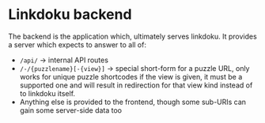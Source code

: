 # Linkdoku backend

The backend is the application which, ultimately serves linkdoku.
It provides a server which expects to answer to all of:

- `/api/` -> internal API routes
- `/-/{puzzlename}[-{view}]` -> special short-form for a puzzle URL, only works for unique puzzle shortcodes
  if the view is given, it must be a supported one and will result in redirection for that view kind
  instead of to linkdoku itself.
- Anything else is provided to the frontend, though some sub-URIs can gain some
  server-side data too
